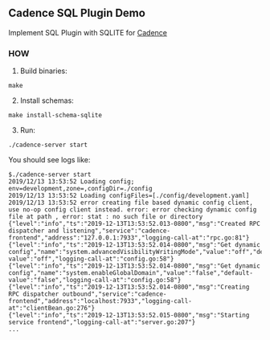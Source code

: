 ## Cadence SQL Plugin Demo
Implement SQL Plugin with SQLITE for [Cadence](https://github.com/uber/cadence/blob/master/docs/persistence.md)

### HOW
1. Build binaries:
```
make
```
2. Install schemas:
```
make install-schema-sqlite
```
3. Run:
```
./cadence-server start
```
You should see logs like:
```
$./cadence-server start
2019/12/13 13:53:52 Loading config; env=development,zone=,configDir=./config
2019/12/13 13:53:52 Loading configFiles=[./config/development.yaml]
2019/12/13 13:53:52 error creating file based dynamic config client, use no-op config client instead. error: error checking dynamic config file at path , error: stat : no such file or directory
{"level":"info","ts":"2019-12-13T13:53:52.013-0800","msg":"Created RPC dispatcher and listening","service":"cadence-frontend","address":"127.0.0.1:7933","logging-call-at":"rpc.go:81"}
{"level":"info","ts":"2019-12-13T13:53:52.014-0800","msg":"Get dynamic config","name":"system.advancedVisibilityWritingMode","value":"off","default-value":"off","logging-call-at":"config.go:58"}
{"level":"info","ts":"2019-12-13T13:53:52.014-0800","msg":"Get dynamic config","name":"system.enableGlobalDomain","value":"false","default-value":"false","logging-call-at":"config.go:58"}
{"level":"info","ts":"2019-12-13T13:53:52.014-0800","msg":"Creating RPC dispatcher outbound","service":"cadence-frontend","address":"localhost:7933","logging-call-at":"clientBean.go:276"}
{"level":"info","ts":"2019-12-13T13:53:52.015-0800","msg":"Starting service frontend","logging-call-at":"server.go:207"}
...
```

